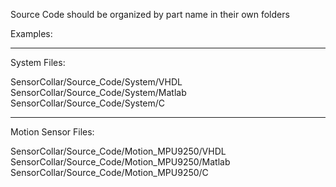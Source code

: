 Source Code should be organized by part name in their own folders

Examples:

----------------------------------------------------------------
System Files:

SensorCollar/Source_Code/System/VHDL
SensorCollar/Source_Code/System/Matlab
SensorCollar/Source_Code/System/C

----------------------------------------------------------------
Motion Sensor Files:

SensorCollar/Source_Code/Motion_MPU9250/VHDL
SensorCollar/Source_Code/Motion_MPU9250/Matlab
SensorCollar/Source_Code/Motion_MPU9250/C



